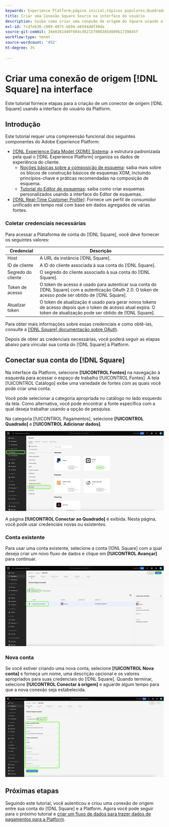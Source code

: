 ```yaml
---
keywords: Experience Platform;página inicial;tópicos populares;Quadrado;quadrado
title: Criar uma Conexão Square Source na interface do usuário
description: Saiba como criar uma conexão de origem do Square usando a interface do usuário do Adobe Experience Platform.
exl-id: 7cdfeb36-c989-4875-bb94-e6594ddf30da
source-git-commit: 34e0381d40f884cd92157d08385d889b1739845f
workflow-type: tm+mt
source-wordcount: '452'
ht-degree: 3%

---
```


# Criar uma conexão de origem [!DNL Square] na interface

Este tutorial fornece etapas para a criação de um conector de origem [!DNL Square] usando a interface do usuário da Platform.

## Introdução

Este tutorial requer uma compreensão funcional dos seguintes componentes do Adobe Experience Platform:

* [[!DNL Experience Data Model (XDM)] Sistema](../../../../../xdm/home.md): a estrutura padronizada pela qual o [!DNL Experience Platform] organiza os dados de experiência do cliente.
   * [Noções básicas sobre a composição de esquema](../../../../../xdm/schema/composition.md): saiba mais sobre os blocos de construção básicos de esquemas XDM, incluindo princípios-chave e práticas recomendadas na composição de esquema.
   * [Tutorial do Editor de esquemas](../../../../../xdm/tutorials/create-schema-ui.md): saiba como criar esquemas personalizados usando a interface do Editor de esquemas.
* [[!DNL Real-Time Customer Profile]](../../../../../profile/home.md): Fornece um perfil de consumidor unificado em tempo real com base em dados agregados de várias fontes.

### Coletar credenciais necessárias

Para acessar a Plataforma de conta do [!DNL Square], você deve fornecer os seguintes valores:

| Credencial | Descrição |
| --- | --- |
| Host | A URL da instância [!DNL Square]. |
| ID de cliente | A ID do cliente associada à sua conta do [!DNL Square]. |
| Segredo do cliente | O segredo do cliente associado à sua conta do [!DNL Square]. |
| Token de acesso | O token de acesso é usado para autenticar sua conta do [!DNL Square] com a autenticação OAuth 2.0. O token de acesso pode ser obtido de [!DNL Square]. |
| Atualizar token | O token de atualização é usado para gerar novos tokens de acesso depois que o token de acesso atual expira. O token de atualização pode ser obtido de [!DNL Square]. |

Para obter mais informações sobre essas credenciais e como obtê-las, consulte a [[!DNL Square] documentação sobre OAuth](https://developer.squareup.com/docs/oauth-api/receive-and-manage-tokens).

Depois de obter as credenciais necessárias, você poderá seguir as etapas abaixo para vincular sua conta do [!DNL Square] à Platform.

## Conectar sua conta do [!DNL Square]

Na interface da Platform, selecione **[!UICONTROL Fontes]** na navegação à esquerda para acessar o espaço de trabalho [!UICONTROL Fontes]. A tela [!UICONTROL Catálogo] exibe uma variedade de fontes com as quais você pode criar uma conta.

Você pode selecionar a categoria apropriada no catálogo no lado esquerdo da tela. Como alternativa, você pode encontrar a fonte específica com a qual deseja trabalhar usando a opção de pesquisa.

Na categoria [!UICONTROL Pagamentos], selecione **[!UICONTROL Quadrado]** e **[!UICONTROL Adicionar dados]**.

![catálogo](../../../../images/tutorials/create/square/catalog.png)

A página **[!UICONTROL Conectar ao Quadrado]** é exibida. Nesta página, você pode usar credenciais novas ou existentes.

### Conta existente

Para usar uma conta existente, selecione a conta [!DNL Square] com a qual deseja criar um novo fluxo de dados e clique em **[!UICONTROL Avançar]** para continuar.

![existente](../../../../images/tutorials/create/square/existing.png)

### Nova conta

Se você estiver criando uma nova conta, selecione **[!UICONTROL Nova conta]** e forneça um nome, uma descrição opcional e os valores apropriados para suas credenciais do [!DNL Square]. Quando terminar, selecione **[!UICONTROL Conectar à origem]** e aguarde algum tempo para que a nova conexão seja estabelecida.

![novo](../../../../images/tutorials/create/square/new.png)

## Próximas etapas

Seguindo este tutorial, você autenticou e criou uma conexão de origem entre sua conta do [!DNL Square] e a Platform. Agora você pode seguir para o próximo tutorial e [criar um fluxo de dados para trazer dados de pagamentos para a Platform](../../dataflow/payments.md).
